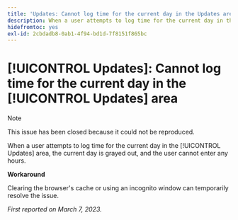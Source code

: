 ```yaml
---
title: 'Updates: Cannot log time for the current day in the Updates area'
description: When a user attempts to log time for the current day in the Updates area, the current day is grayed out, and the user cannot enter any hours.
hidefromtoc: yes
exl-id: 2cbdadb8-0ab1-4f94-bd1d-7f8151f865bc
---
```

# [!UICONTROL Updates]: Cannot log time for the current day in the [!UICONTROL Updates] area

>[!NOTE]
>
>This issue has been closed because it could not be reproduced.

When a user attempts to log time for the current day in the [!UICONTROL Updates] area, the current day is grayed out, and the user cannot enter any hours.

**Workaround**

Clearing the browser's cache or using an incognito window can temporarily resolve the issue.

_First reported on March 7, 2023._
